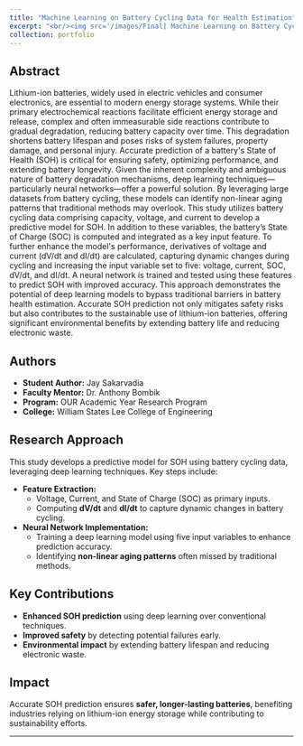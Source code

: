 ```yaml
---
title: "Machine Learning on Battery Cycling Data for Health Estimation"
excerpt: "<br/><img src='/images/Final] Machine Learning on Battery Cycling Data for Health Estimation.pptx.png'>"
collection: portfolio
---
```


## Abstract
Lithium-ion batteries, widely used in electric vehicles and consumer electronics, are essential to modern energy storage systems. While their primary electrochemical reactions facilitate efficient energy storage and release, complex and often immeasurable side reactions contribute to gradual degradation, reducing battery capacity over time. This degradation shortens battery lifespan and poses risks of system failures, property damage, and personal injury. Accurate prediction of a battery's State of Health (SOH) is critical for ensuring safety, optimizing performance, and extending battery longevity. Given the inherent complexity and ambiguous nature of battery degradation mechanisms, deep learning techniques—particularly neural networks—offer a powerful solution. By leveraging large datasets from battery cycling, these models can identify non-linear aging patterns that traditional methods may overlook. This study utilizes battery cycling data comprising capacity, voltage, and current to develop a predictive model for SOH. In addition to these variables, the battery’s State of Charge (SOC) is computed and integrated as a key input feature. To further enhance the model's performance, derivatives of voltage and current (dV/dt and dI/dt) are calculated, capturing dynamic changes during cycling and increasing the input variable set to five: voltage, current, SOC, dV/dt, and dI/dt. A neural network is trained and tested using these features to predict SOH with improved accuracy. This approach demonstrates the potential of deep learning models to bypass traditional barriers in battery health estimation. Accurate SOH prediction not only mitigates safety risks but also contributes to the sustainable use of lithium-ion batteries, offering significant environmental benefits by extending battery life and reducing electronic waste.

## Authors
- **Student Author:** Jay Sakarvadia  
- **Faculty Mentor:** Dr. Anthony Bombik  
- **Program:** OUR Academic Year Research Program  
- **College:** William States Lee College of Engineering  

## Research Approach
This study develops a predictive model for SOH using battery cycling data, leveraging deep learning techniques. Key steps include:
- **Feature Extraction:**  
  - Voltage, Current, and State of Charge (SOC) as primary inputs.  
  - Computing **dV/dt** and **dI/dt** to capture dynamic changes in battery cycling.
- **Neural Network Implementation:**  
  - Training a deep learning model using five input variables to enhance prediction accuracy.  
  - Identifying **non-linear aging patterns** often missed by traditional methods.

## Key Contributions
- **Enhanced SOH prediction** using deep learning over conventional techniques.  
- **Improved safety** by detecting potential failures early.  
- **Environmental impact** by extending battery lifespan and reducing electronic waste.  

## Impact
Accurate SOH prediction ensures **safer, longer-lasting batteries**, benefiting industries relying on lithium-ion energy storage while contributing to sustainability efforts.

---

